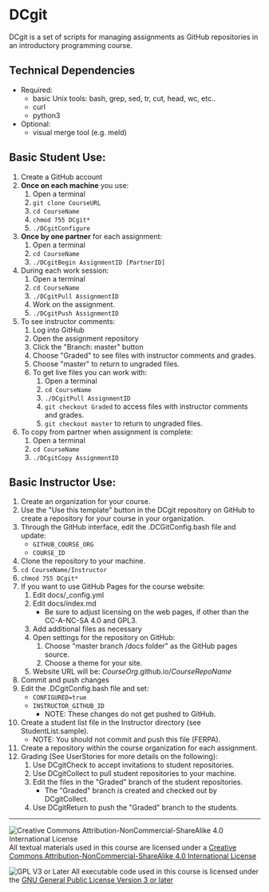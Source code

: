 # DCgit

DCgit is a set of scripts for managing assignments as GitHub repositories in an introductory programming course.

## Technical Dependencies
- Required:
   - basic Unix tools: bash, grep, sed, tr, cut, head, wc, etc..
  - curl
  - python3
- Optional:
  - visual merge tool (e.g. meld)

## Basic Student Use:
1. Create a GitHub account
1. __Once on each machine__ you use:
   1. Open a terminal
   1. `git clone CourseURL`
   1. `cd CourseName`
   1. `chmod 755 DCgit*`
   1. `./DCgitConfigure`
1. __Once by one partner__ for each assignment:
   1. Open a terminal
   1. `cd CourseName`
   1. `./DCgitBegin AssignmentID [PartnerID]`
1. During each work session:
   1. Open a terminal
   1. `cd CourseName`
   1. `./DCgitPull AssignmentID`
   1. Work on the assignment.
   1. `./DCgitPush AssignmentID`
1. To see instructor comments:
   1. Log into GitHub
   1. Open the assignment repository
   1. Click the "Branch: master" button
   1. Choose "Graded" to see files with instructor comments and grades.
   1. Choose "master" to return to ungraded files.
   1. To get live files you can work with:
      1. Open a terminal
      1. `cd CourseName`
      1. `./DCgitPull AssignmentID`
      1. `git checkout Graded` to access files with instructor comments and grades.
      1. `git checkout master` to return to ungraded files.
1. To copy from partner when assignment is complete:
   1. Open a terminal
   1. `cd CourseName`
   1. `./DCgitCopy AssignmentID`

## Basic Instructor Use:
1. Create an organization for your course.
1. Use the "Use this template" button in the DCgit repository on GitHub to create a repository for your course in your organization.
1. Through the GitHub interface, edit the .DCGitConfig.bash file and update:
   - `GITHUB_COURSE_ORG`
   - `COURSE_ID`
1. Clone the repository to your machine.
1. `cd CourseName/Instructor`
1. `chmod 755 DCgit*`
1. If you want to use GitHub Pages for the course website:
   1. Edit docs/\_config.yml
   1. Edit docs/index.md
      - Be sure to adjust licensing on the web pages, if other than the CC-A-NC-SA 4.0 and GPL3.
   1. Add additional files as necessary
   1. Open settings for the repository on GitHub:
      1. Choose "master branch /docs folder" as the GitHub pages source.
      1. Choose a theme for your site.
   1. Website URL will be: _CourseOrg_.github.io/_CourseRepoName_
1. Commit and push changes
1. Edit the .DCgitConfig.bash file and set:
   - `CONFIGURED=true`
   - `INSTRUCTOR_GITHUB_ID`
     - NOTE: These changes do not get pushed to GitHub.
1. Create a student list file in the Instructor directory (see StudentList.sample).
   - NOTE: You should not commit and push this file (FERPA).
1. Create a repository within the course organization for each assignment.
1. Grading (See UserStories for more details on the following):
   1. Use DCgitCheck to accept invitations to student repositories.
   1. Use DCgitCollect to pull student repositories to your machine.
   1. Edit the files in the "Graded" branch of the student repositories.
      - The "Graded" branch is created and checked out by DCgitCollect.
   1. Use DCgitReturn to push the "Graded" branch to the students.

___
![Creative Commons Attribution-NonCommercial-ShareAlike 4.0 International License](https://i.creativecommons.org/l/by-nc-sa/4.0/88x31.png "Creative Commons Attribution-NonCommercial-ShareAlike 4.0 International License") All textual materials used in this course are licensed under a [Creative Commons Attribution-NonCommercial-ShareAlike 4.0 International License](http://creativecommons.org/licenses/by-nc-sa/4.0/)

![GPL V3 or Later](https://www.gnu.org/graphics/gplv3-or-later-sm.png "GPL V3 or later") All executable code used in this course is licensed under the [GNU General Public License Version 3 or later](https://www.gnu.org/licenses/gpl.txt)
